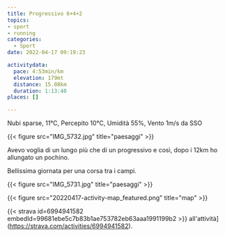 ```yaml
---
title: Progressivo 6+4+2
topics:
- sport
- running
categories: 
  - Sport
date: 2022-04-17 09:19:23

activitydata:
  pace: 4:53min/km
  elevation: 179mt
  distance: 15.08km
  duration: 1:13:40
places: []

---
```


Nubi sparse, 11°C, Percepito 10°C, Umidità 55%, Vento 1m/s da SSO

{{< figure src="IMG_5732.jpg" title="paesaggi" >}}

<!--more-->

Avevo voglia di un lungo più che di un progressivo e così, dopo i 12km ho allungato un pochino.

Bellissima giornata per una corsa tra i campi.

{{< figure src="IMG_5731.jpg" title="paesaggi" >}}

{{<  figure src="20220417-activity-map_featured.png" title="map" >}}

{{< strava id=6994941582 embedId=99681ebe5c7b83b1ae753782eb63aaa1991199b2 >}} all'attività](https://strava.com/activities/6994941582).
